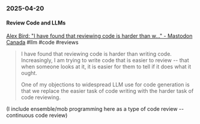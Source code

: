 ### 2025-04-20
#### Review Code and LLMs
[Alex Bird: "I have found that reviewing code is harder than w…" - Mastodon Canada](https://mstdn.ca/@alexanderbird/114344077464018360) #llm #code #reviews 

> I have found that reviewing code is harder than writing code. Increasingly, I am trying to write code that is easier to review -- that when someone looks at it, it is easier for them to tell if it does what it ought.
>
> One of my objections to widespread LLM use for code generation is that we replace the easier task of code writing with the harder task of code reviewing.
>
  (I include ensemble/mob programming here as a type of code review -- continuous code review)

	